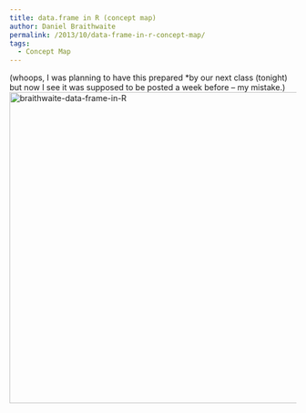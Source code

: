 ```yaml
---
title: data.frame in R (concept map)
author: Daniel Braithwaite
permalink: /2013/10/data-frame-in-r-concept-map/
tags:
  - Concept Map
---
```

(whoops, I was planning to have this prepared *by our next class (tonight) but now I see it was supposed to be posted a week before &#8211; my mistake.)[  
][1][<img class="alignleft size-large wp-image-4909" alt="braithwaite-data-frame-in-R" src="http://teaching.software-carpentry.org/wp-content/uploads/2013/10/braithwaite-data-frame-in-R-1024x791.png" width="707" height="546" />][2]

 [1]: http://teaching.software-carpentry.org/wp-content/uploads/2013/10/braithwaite-data-frame-in-R.pdf
 [2]: http://teaching.software-carpentry.org/wp-content/uploads/2013/10/braithwaite-data-frame-in-R.png
